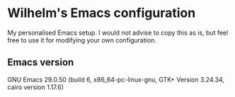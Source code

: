 # Wilhelm's Emacs configuration

My personalised Emacs setup. I would not advise to copy this as is,
but feel free to use it for modifying your own configuration. 

## Emacs version

GNU Emacs 29.0.50 (build 6, x86_64-pc-linux-gnu, GTK+ Version 3.24.34, cairo version 1.17.6)


